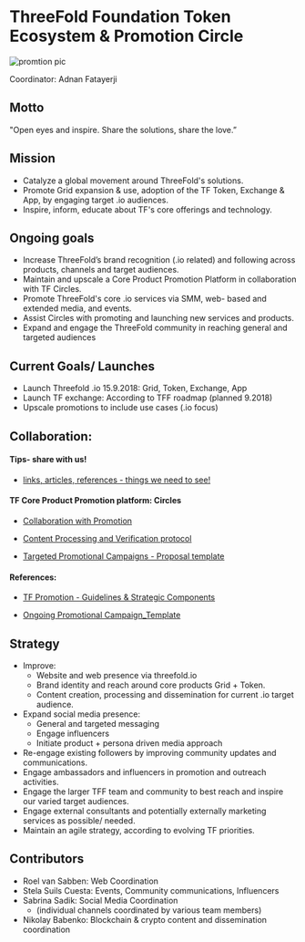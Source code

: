 # ThreeFold Foundation Token Ecosystem & Promotion Circle

![promtion pic](foundation_marketing.jpeg)

Coordinator: Adnan Fatayerji

## Motto
"Open eyes and inspire. Share the solutions, share the love.”

## Mission
- Catalyze a global movement around ThreeFold's solutions.
- Promote Grid expansion & use, adoption of the TF Token, Exchange & App, by engaging target .io audiences.
- Inspire, inform, educate about TF's core offerings and technology. 

## Ongoing goals
- Increase ThreeFold’s brand recognition (.io related) and following across products, channels and target audiences.
- Maintain and upscale a Core Product Promotion Platform in collaboration with TF Circles.
- Promote ThreeFold's core .io services via SMM, web- based and extended media, and events.
- Assist Circles with promoting and launching new services and products.
- Expand and engage the ThreeFold community in reaching general and targeted audiences

## Current Goals/ Launches 
- Launch Threefold .io 15.9.2018: Grid, Token, Exchange, App
- Launch TF exchange: According to TFF roadmap (planned 9.2018) 
- Upscale promotions to include use cases (.io focus)

## Collaboration:

#### Tips- share with us!
- [links, articles, references - things we need to see!](https://drive.google.com/open?id=12Cvb7n-JPVTcp0x2H7QxJRDN3ZhcE4Dv3HK2SyOm-tM)


#### TF Core Product Promotion platform: Circles

- [Collaboration with Promotion](https://docs.google.com/document/d/17wOpD4FU3MBeR_8BJYnrjD9ZzTrYnCsZRRThjnnnjbo/edit?usp=sharing)

- [Content Processing and Verification protocol](https://docs.google.com/document/d/1-8L9xqqpir_1--oZZG819MAwrfpDU-1QNVYxQfp3DAE/edit?usp=sharing)

- [Targeted Promotional Campaigns - Proposal template](https://docs.google.com/document/d/1ssLDpj1p_fcSpBGL9vPRBmwnYEgQo70qv-78dEJgEG8/edit?usp=sharing)

#### References: 
- [TF Promotion - Guidelines & Strategic Components](https://docs.google.com/document/d/1o3CUnr_viGP5p6TUMaB8Aynpom6tYna9GiLZndi1l4U/edit?usp=sharing)

- [Ongoing Promotional Campaign_Template](https://docs.google.com/document/d/1G4Vv8FJUEEFe8PqqZHhfMT9D0RgHAzLGg1qgEPKUlLw/edit?usp=sharing)


## Strategy
- Improve: 
  * Website and web presence via threefold.io
  * Brand identity and reach around core products Grid + Token.
  * Content creation, processing and dissemination for current .io target audience.
- Expand social media presence:
  * General and targeted messaging 
  * Engage influencers
  * Initiate product + persona driven media approach
- Re-engage existing followers by improving community updates and communications.
- Engage ambassadors and influencers in promotion and outreach activities.
- Engage the larger TFF team and community to best reach and inspire our varied target audiences.
- Engage external consultants and potentially externally marketing services as possible/ needed.
- Maintain an agile strategy, according to evolving TF priorities.

## Contributors
- Roel van Sabben: Web Coordination
- Stela Suils Cuesta: Events, Community communications, Influencers
- Sabrina Sadik: Social Media Coordination
  * (individual channels coordinated by various team members)
- Nikolay Babenko: Blockchain & crypto content and dissemination coordination

   


